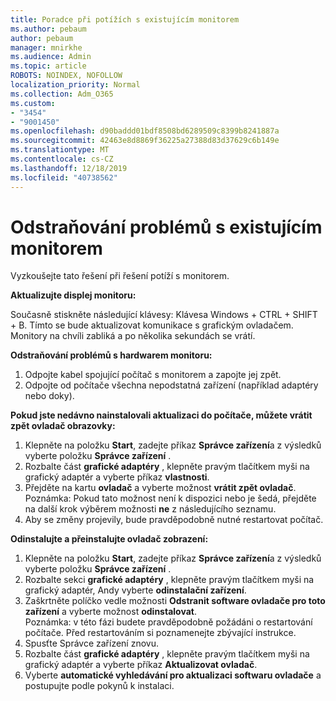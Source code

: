 ```yaml
---
title: Poradce při potížích s existujícím monitorem
ms.author: pebaum
author: pebaum
manager: mnirkhe
ms.audience: Admin
ms.topic: article
ROBOTS: NOINDEX, NOFOLLOW
localization_priority: Normal
ms.collection: Adm_O365
ms.custom:
- "3454"
- "9001450"
ms.openlocfilehash: d90baddd01bdf8508bd6289509c8399b8241887a
ms.sourcegitcommit: 42463e8d8869f36225a27388d83d37629c6b149e
ms.translationtype: MT
ms.contentlocale: cs-CZ
ms.lasthandoff: 12/18/2019
ms.locfileid: "40738562"
---
```

# <a name="troubleshoot-an-existing-monitor"></a>Odstraňování problémů s existujícím monitorem

Vyzkoušejte tato řešení při řešení potíží s monitorem. 

**Aktualizujte displej monitoru:**

Současně stiskněte následující klávesy: Klávesa Windows + CTRL + SHIFT + B. Tímto se bude aktualizovat komunikace s grafickým ovladačem. Monitory na chvíli zabliká a po několika sekundách se vrátí.

**Odstraňování problémů s hardwarem monitoru:**

1. Odpojte kabel spojující počítač s monitorem a zapojte jej zpět.
2. Odpojte od počítače všechna nepodstatná zařízení (například adaptéry nebo doky).

**Pokud jste nedávno nainstalovali aktualizaci do počítače, můžete vrátit zpět ovladač obrazovky:**

1. Klepněte na položku **Start**, zadejte příkaz **Správce zařízení**a z výsledků vyberte položku **Správce zařízení** .
2. Rozbalte část **grafické adaptéry** , klepněte pravým tlačítkem myši na grafický adaptér a vyberte příkaz **vlastnosti**.
3. Přejděte na kartu **ovladač** a vyberte možnost **vrátit zpět ovladač**. <br>
Poznámka: Pokud tato možnost není k dispozici nebo je šedá, přejděte na další krok výběrem možnosti **ne** z následujícího seznamu.
4. Aby se změny projevily, bude pravděpodobně nutné restartovat počítač.

**Odinstalujte a přeinstalujte ovladač zobrazení:**

1. Klepněte na položku **Start**, zadejte příkaz **Správce zařízení**a z výsledků vyberte položku **Správce zařízení** .
2. Rozbalte sekci **grafické adaptéry** , klepněte pravým tlačítkem myši na grafický adaptér, Andy vyberte **odinstalační zařízení**. 
3. Zaškrtněte políčko vedle možnosti **Odstranit software ovladače pro toto zařízení** a vyberte možnost **odinstalovat**.<br>
Poznámka: v této fázi budete pravděpodobně požádáni o restartování počítače. Před restartováním si poznamenejte zbývající instrukce.
4. Spusťte Správce zařízení znovu.
5. Rozbalte část **grafické adaptéry** , klepněte pravým tlačítkem myši na grafický adaptér a vyberte příkaz **Aktualizovat ovladač**.
6. Vyberte **automatické vyhledávání pro aktualizaci softwaru ovladače** a postupujte podle pokynů k instalaci.